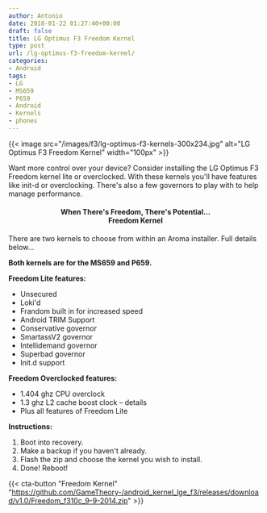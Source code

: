 ```yaml
---
author: Antonio
date: 2018-01-22 01:27:40+00:00
draft: false
title: LG Optimus F3 Freedom Kernel
type: post
url: /lg-optimus-f3-freedom-kernel/
categories:
- Android
tags:
- LG
- MS659
- P659
- Android
- Kernels
- phones
---
```


{{< image src="/images/f3/lg-optimus-f3-kernels-300x234.jpg" alt="LG Optimus F3 Freedom Kernel" width="100px" >}}

Want more control over your device? Consider installing the LG Optimus F3 Freedom kernel lite or overclocked. With these kernels you'll have features like init-d or overclocking. There's also a few governors to play with to help manage performance.

<!--more-->

<h4 style="text-align: center;"><strong>When There's Freedom, There's Potential...<br>Freedom Kernel</strong></h4>

There are two kernels to choose from within an Aroma installer. Full details below...

**Both kernels are for the MS659 and P659.**

**Freedom Lite features:**

- Unsecured
- Loki'd
- Frandom built in for increased speed
- Android TRIM Support
- Conservative governor
- SmartassV2 governor
- Intellidemand governor
- Superbad governor
- Init.d support

**Freedom Overclocked features:**

- 1.404 ghz CPU overclock
- 1.3 ghz L2 cache boost clock – details
- Plus all features of Freedom Lite

**Instructions:**

1. Boot into recovery.
2. Make a backup if you haven't already.
3. Flash the zip and choose the kernel you wish to install.
4. Done! Reboot!

{{< cta-button "Freedom Kernel" "https://github.com/GameTheory-/android_kernel_lge_f3/releases/download/v1.0/Freedom_f310c_9-9-2014.zip" >}}
